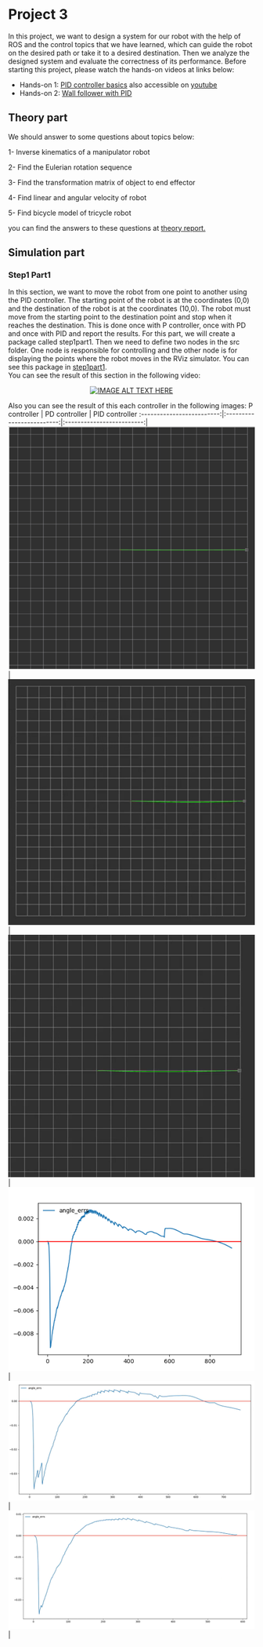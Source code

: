 # Project 3 
In this project, we want to design a system for our robot with the help of ROS and the control topics that we have learned, which can guide the robot on the desired path or take it to a desired destination. Then we analyze the designed system and evaluate the correctness of its performance. 
Before starting this project, please watch the hands-on videos at links below: 
- Hands-on 1: [PID controller basics](https://drive.google.com/file/d/11eF90FgoxCr46JZfEldzN170AZjDnvi_/view?usp=sharing) also accessible on [youtube](https://youtu.be/etBqCg_aOMY)
- Hands-on 2: [Wall follower with PID](https://drive.google.com/file/d/1Py4_9PD7srGbPZveV7A7JpNc6RZqdbxB/view?usp=sharing) 

## Theory part 
We should answer to some questions about topics below: 

1- Inverse kinematics of a manipulator robot
 
2- Find the Eulerian rotation sequence 
 
3- Find the transformation matrix of object to end effector 

4- Find linear and angular velocity of robot 

5- Find bicycle model of tricycle robot 
 
you can find the answers to these questions at [theory report.](https://github.com/Mahdi-Rahmani/Turtle-Bot/blob/main/Project3/Report/Theory%20part%20report.pdf) 
 
## Simulation part 
### Step1 Part1 
In this section, we want to move the robot from one point to another using the PID controller. The starting point of the robot is at the coordinates (0,0) and the destination of the robot is at the coordinates (10,0). The robot must move from the starting point to the destination point and stop when it reaches the destination. This is done once with P controller, once with PD and once with PID and report the results. 
For this part, we will create a package called step1part1. Then we need to define two nodes in the src folder. One node is responsible for controlling and the other node is for displaying the points where the robot moves in the RViz simulator. You can see this package in [step1part1](https://github.com/Mahdi-Rahmani/Turtle-Bot/tree/main/Project3/hw3_ws/src/step1part1).  
You can see the result of this section in the following video:
<div align="center">

[![IMAGE ALT TEXT HERE](https://img.youtube.com/vi/Ec9f06ln8WE/0.jpg)](https://www.youtube.com/watch?v=Ec9f06ln8WE)

</div>

Also you can see the result of this each controller in the following images:
P controller             |  PD controller   | PID controller
:-------------------------:|:-------------------------:|:-------------------------:|
![](https://github.com/Mahdi-Rahmani/Turtle-Bot/blob/main/Project3/Results_img/step1part1_P.png)  |  ![](https://github.com/Mahdi-Rahmani/Turtle-Bot/blob/main/Project3/Results_img/step1part1_PD.png)  |  ![](https://github.com/Mahdi-Rahmani/Turtle-Bot/blob/main/Project3/Results_img/step1part1_PID.png)  | 
![](https://github.com/Mahdi-Rahmani/Turtle-Bot/blob/main/Project3/Results_img/step1part1_P_angle_err.png)  |  ![](https://github.com/Mahdi-Rahmani/Turtle-Bot/blob/main/Project3/Results_img/step1part1_PD_angle_err.png)  |  ![](https://github.com/Mahdi-Rahmani/Turtle-Bot/blob/main/Project3/Results_img/step1part1_PID_angle_err.png)  |
